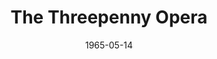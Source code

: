 ---
title: The Threepenny Opera
date: 1965-05-14
opening_date: 1965-05-14
closing_date: 1965-05-22
layout: productions
playbill:
Theatre: Theatre Jacksonville
Venue: Little Theatre
cast:
- A Street Singer: Bernard Katz
- Mr. J.J. Peachum: Tom Howard
- Mrs. Peachum: Thelma Baker
- Polly Peachum: Nita James
- Macheath: Peter Kingston
- Jenny: Gayle Swymer
- Reverend Kimball: Al Pinan
- Tiger Brown: Jerry Allen
- Warden Smith: Sam Helfrich
- Lucy Brown: Jocelyn Brown
- Constable: Larry Egan
- Filch: Clifford Goodman
- Girl: Olivia Rusinek
- Beggar:
  - Bill Milton
  - Bob Rothgarber
  - Danny Goodman
  - Jon Goodman
  - Tom Lowe
- Matt: Bernard Katz
- Jake: David Lang
- Bob: Mike Dunay
- Walt Dreary: Gene Moore
- Betty: Doris Thornhill
- Dolly: Terry McIntyre
- Molly: Olivia Rusinek
- Coxer: Carolyn Lieder
crew:
- Director: George Ballis
- Set and Lighting Design: Larry Riddle
- Musical Director: Rosalind MacEnulty
- Costume Designer:
  - Ruth Coleman
  - Walter Sargent
- Stage Manager: Marshall Grauer
- Assistant Stage Manager:
  - Ellen Black
  - A. Ira Fink
- Lighting:
  - Peggy Miller
  - Charlyne Eshleman
  - Chase Ambler
  - Joanna Coburn
- Costumes:
  - Ruth Perry
  - Louisa McDermott
  - Mary Frances Thornhill
- Make-up:
  - Larry Riddle
  - Darby Nelson
  - Annette Grauer
  - Al Pinan
  - Wenonah Wells
  - Margaret Miller
- Properties:
  - Judy Pryor
  - Galdys Dale
  - Eshter Barnes
  - Olivia Rusinek
  - Gladys Witten
- Set Crew:
  - Dixie Cohen
  - Bob Agnew
  - Gwyda Agnew
  - Annette Grauer
  - Abbey Fink
  - Sid Backer
  - Dottie Wells
  - Bill Longshore
  - Charlyne Eshleman
  - Joanna Coburn
  - Paul Spivey
  - Pat Cundiff
- Gallery:
  - Paul Spivey
  - Roger Pancoast
  - Elliot Baker
  - Abbey Fink
  - Charles Brock
- Dance Consultant: Donna Freyberg
orchestra:
- Instrumental Ensemble:
  - Robert Golden
  - Camp Kirkland
  - Joseph Shackelford
  - Carol Wheeler
  - Don Williams
  - Elliott Baker
  - Clifford Goodman
---